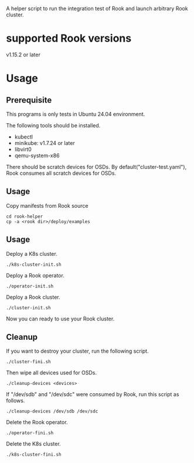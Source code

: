 A helper script to run the integration test of Rook and launch arbitrary Rook cluster.

# supported Rook versions

v1.15.2 or later

# Usage

## Prerequisite

This programs is only tests in Ubuntu 24.04 environment.

The following tools should be installed.

- kubectl
- minikube: v1.7.24 or later
- libvirt0
- qemu-system-x86

There should be scratch devices for OSDs. By default("cluster-test.yaml"), Rook consumes all scratch devices for OSDs.

## Usage

Copy manifests from Rook source

```console
cd rook-helper
cp -a <rook dir>/deploy/examples
```

## Usage

Deploy a K8s cluster.

```console
./k8s-cluster-init.sh
```

Deploy a Rook operator.

```console
./operator-init.sh
```

Deploy a Rook cluster.

```console
./cluster-init.sh
```

Now you can ready to use your Rook cluster.

## Cleanup

If you want to destroy your cluster, run the following script.

```console
./cluster-fini.sh
```

Then wipe all devices used for OSDs.

```console
./cleanup-devices <devices>
```

If "/dev/sdb" and "/dev/sdc" were consumed by Rook, run this script as follows.

```console
./cleanup-devices /dev/sdb /dev/sdc
```

Delete the Rook operator.

```console
./operator-fini.sh
```

Delete the K8s cluster.

```console
./k8s-cluster-fini.sh
```
